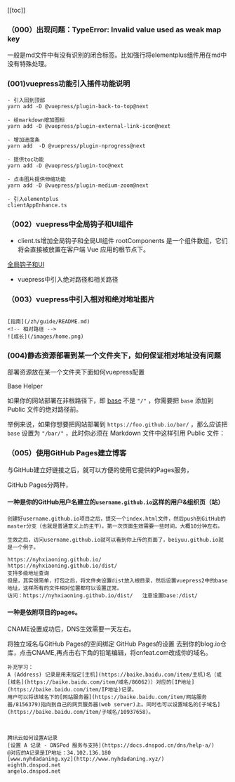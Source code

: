 

[[toc]]


### （000）出现问题：TypeError: Invalid value used as weak map key

一般是md文件中有没有识别的闭合标签。比如强行将elementplus组件用在md中没有特殊处理。
###  (001)vuepress功能引入插件功能说明

~~~
- 引入回到顶部
yarn add -D @vuepress/plugin-back-to-top@next

- 给markdown增加图标
yarn add -D @vuepress/plugin-external-link-icon@next

- 增加进度条
yarn add  -D @vuepress/plugin-nprogress@next

- 提供toc功能
yarn add -D @vuepress/plugin-toc@next

- 点击图片提供伸缩功能
yarn add -D @vuepress/plugin-medium-zoom@next

- 引入elementplus
clientAppEnhance.ts

~~~


### （002）vuepress中全局钩子和UI组件

- client.ts增加全局钩子和全局UI组件
rootComponents 是一个组件数组，它们将会直接被放置在客户端 Vue 应用的根节点下。

[全局钩子和UI](https://v2.vuepress.vuejs.org/zh/advanced/cookbook)

- vuepress中引入绝对路径和相关路径
<!-- 绝对路径 -->

### （003）vuepress中引入相对和绝对地址图片
~~~

[指南](/zh/guide/README.md)  
<!-- 相对路径 -->
![成长](/images/home.png)

~~~

### (004)静态资源部署到某一个文件夹下，如何保证相对地址没有问题
部署资源放在某一个文件夹下面如何vuepress配置

 Base Helper

如果你的网站部署在非根路径下，即 [base](https://v2.vuepress.vuejs.org/zh/reference/config.html#base) 不是 `"/"` ，你需要把 `base` 添加到 Public 文件的绝对路径前。

举例来说，如果你想要把网站部署到 `https://foo.github.io/bar/` ，那么应该把 `base` 设置为 `"/bar/"` ，此时你必须在 Markdown 文件中这样引用 Public 文件：




### （005）使用GitHub Pages建立博客

与GitHub建立好链接之后，就可以方便的使用它提供的Pages服务，

GitHub Pages分两种，

#### 一种是你的GitHub用户名建立的`username.github.io`这样的用户&组织页（站）

~~~
创建好username.github.io项目之后，提交一个index.html文件，然后push到GitHub的master分支（也就是普通意义上的主干）。第一次页面生效需要一些时间，大概10分钟左右。

生效之后，访问username.github.io就可以看到你上传的页面了，beiyuu.github.io就是一个例子。

https://nyhxiaoning.github.io/
https://nyhxiaoning.github.io/dist/
支持多级地址查询
但是，其实很简单，打包之后，将文件夹设置dist放入根目录，然后设置vuepress2中的base地址，这样所有的文件相对位置都可以设置正常。
访问：https://nyhxiaoning.github.io/dist/   注意设置base:/dist/
~~~



#### 一种是依附项目的pages。

CNAME设置成功后，DNS生效需要一天左右。

将独立域名与GitHub Pages的空间绑定
GitHub Pages的设置
去到你的blog.io仓库，点击CNAME,再点击右下角的铅笔编辑，将cnfeat.com改成你的域名。

~~~
补充学习：
A (Address) 记录是用来指定[主机](https://baike.baidu.com/item/主机)名（或[域名](https://baike.baidu.com/item/域名/86062)）对应的[IP地址](https://baike.baidu.com/item/IP地址)记录。
用户可以将该域名下的[网站服务器](https://baike.baidu.com/item/网站服务器/8156379)指向到自己的网页服务器(web server)上。同时也可以设置域名的[子域名](https://baike.baidu.com/item/子域名/10937658)。



腾讯云如何设置A记录
[设置 A 记录 - DNSPod 服务与支持](https://docs.dnspod.cn/dns/help-a/)
@对应的A记录是IP地址：34.102.136.180
[www.nyhdadaning.xyz](http://www.nyhdadaning.xyz/)
eighth.dnspod.net
angelo.dnspod.net
~~~

